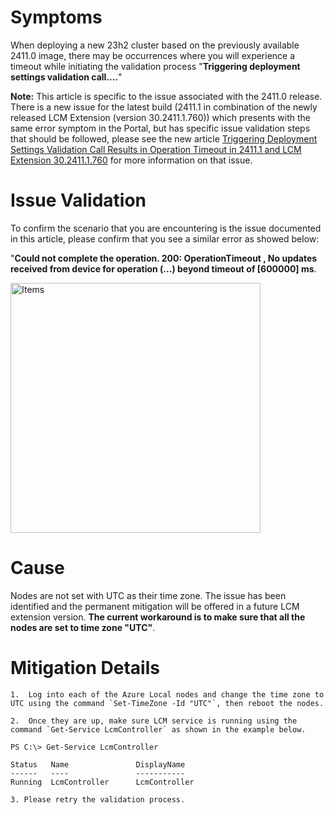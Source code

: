 # Symptoms
  
When deploying a new 23h2 cluster based on the previously available 2411.0 image, there may be occurrences where you will experience a timeout while initiating the validation process "**Triggering deployment settings validation call....**"

**Note:** This article is specific to the issue associated with the 2411.0 release. There is a new issue for the latest build (2411.1 in combination of the newly released LCM Extension (version 30.2411.1.760)) which presents with the same error symptom in the Portal, but has specific issue validation steps that should be followed, please see the new article [Triggering Deployment Settings Validation Call Results in Operation Timeout in 2411.1 and LCM Extension 30.2411.1.760](https://github.com/Azure/AzureLocal-Supportability/blob/main/TSG/Deployment/Triggering-deployment-settings-validation-call-results-in-OperationTimeout-2411-1-and-LCM-Extension-2411-1.md) for more information on that issue.

# Issue Validation
To confirm the scenario that you are encountering is the issue documented in this article, please confirm that you see a similar error as showed below:

"**Could not complete the operation. 200: OperationTimeout , No updates received from device for operation (...) beyond timeout of [600000] ms**.

<img width="400" alt="Items" src="https://github.com/user-attachments/assets/4a397318-7d01-4674-9db5-e406fc15a0fe">

# Cause
Nodes are not set with UTC as their time zone. The issue has been identified and the permanent mitigation will be offered in a future LCM extension version. **The current workaround is to make sure that all the nodes are set to time zone "UTC"**.

# Mitigation Details

```
1.  Log into each of the Azure Local nodes and change the time zone to UTC using the command `Set-TimeZone -Id "UTC"`, then reboot the nodes.

2.  Once they are up, make sure LCM service is running using the command `Get-Service LcmController` as shown in the example below.  
    
PS C:\> Get-Service LcmController

Status   Name               DisplayName
------   ----               -----------
Running  LcmController      LcmController

3. Please retry the validation process.
```
